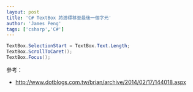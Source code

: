 ```yaml
---
layout: post
title: 'C# TextBox 將游標移至最後一個字元'
author: 'James Peng'
tags: ['csharp','C#']
---
```



~~~csharp
TextBox.SelectionStart = TextBox.Text.Length;
TextBox.ScrollToCaret();
TextBox.Focus();
~~~



參考：

- http://www.dotblogs.com.tw/brian/archive/2014/02/17/144018.aspx